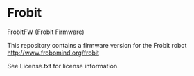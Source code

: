 Frobit
======

FrobitFW (Frobit Firmware)

This repository contains a firmware version for the Frobit robot
http://www.frobomind.org/frobit 

See License.txt for license information.

